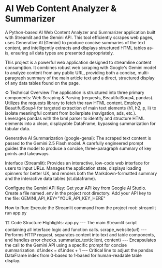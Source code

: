 # AI Web Content Analyzer & Summarizer
A Python-based AI Web Content Analyzer and Summarizer application built with Streamlit and the Gemini API. This tool efficiently scrapes web pages, uses Generative AI (Gemini) to produce concise summaries of the text content, and intelligently extracts and displays structured HTML tables as-is, ensuring all data types are presented appropriately.

This project is a powerful web application designed to streamline content consumption. It combines robust web scraping with Google's Gemini model to analyze content from any public URL, providing both a concise, multi-paragraph summary of the main article text and a direct, structured display of any data tables found on the page.

⚙️ Technical Overview
The application is structured into three primary components:
Web Scraping & Parsing (requests, BeautifulSoup4, pandas).
Utilizes the requests library to fetch the raw HTML content.
Employs BeautifulSoup4 for targeted extraction of main text elements (h1, h2, p, li) to isolate meaningful content from boilerplate (navigation, ads, etc.).
Leverages pandas with the lxml parser to identify and structure HTML <table> elements into a clean, displayable DataFrame, bypassing summarization for tabular data.

Generative AI Summarization (google-genai):
The scraped text content is passed to the Gemini 2.5 Flash model.
A carefully engineered prompt guides the model to produce a concise, three-paragraph summary of key points and takeaways.

Interface (Streamlit):
Provides an interactive, low-code web interface for users to input URLs.
Manages the application state, displays loading spinners for better UX, and renders both the Markdown-formatted summary and the interactive data tables (st.dataframe).

Configure the Gemini API Key:
Get your API key from Google AI Studio.
Create a file named .env in the project root directory.
Add your API key to the file:
  GEMINI_API_KEY="YOUR_API_KEY_HERE"

How to Run:
Execute the Streamlit command from the project root:
  streamlit run app.py

🏗️ Code Structure Highlights:
app.py	--- The main Streamlit script containing all interface logic and function calls.
scrape_website(url)	--- Performs HTTP request, separates content into text and table components, and handles error checks.
summarize_text(client, content)	--- Encapsulates the call to the Gemini API using a specific prompt for concise summarization.
df.index = df.index + 1 ---	Critical line to adjust the pandas DataFrame index from 0-based to 1-based for human-readable table display.
